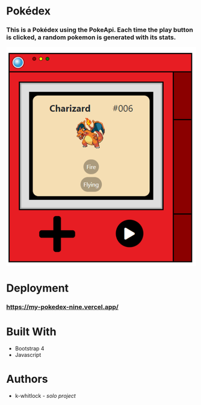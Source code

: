 # Pokédex
### This is a Pokédex using the PokeApi. Each time the play button is clicked, a random pokemon is generated with its stats.
![Pokémon Charizard stats](https://github.com/k-whitlock/my-pokedex/blob/master/pokedex-screenshot.PNG)
# Deployment
### https://my-pokedex-nine.vercel.app/
# Built With 
- Bootstrap 4
- Javascript
# Authors
- k-whitlock -  *solo project*
